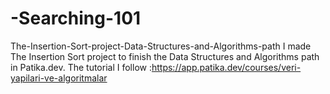 # -Searching-101

The-Insertion-Sort-project-Data-Structures-and-Algorithms-path
I made The Insertion Sort project to finish the Data Structures and Algorithms path in Patika.dev.
The tutorial I follow :https://app.patika.dev/courses/veri-yapilari-ve-algoritmalar
